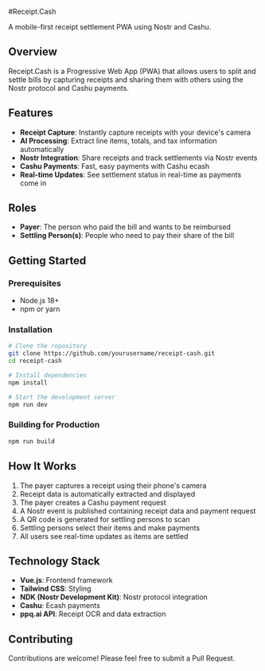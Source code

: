 #Receipt.Cash

A mobile-first receipt settlement PWA using Nostr and Cashu.

## Overview

Receipt.Cash is a Progressive Web App (PWA) that allows users to split and settle bills by capturing receipts and sharing them with others using the Nostr protocol and Cashu payments.

## Features

- **Receipt Capture**: Instantly capture receipts with your device's camera
- **AI Processing**: Extract line items, totals, and tax information automatically
- **Nostr Integration**: Share receipts and track settlements via Nostr events
- **Cashu Payments**: Fast, easy payments with Cashu ecash
- **Real-time Updates**: See settlement status in real-time as payments come in

## Roles

- **Payer**: The person who paid the bill and wants to be reimbursed
- **Settling Person(s)**: People who need to pay their share of the bill

## Getting Started

### Prerequisites

- Node.js 18+
- npm or yarn

### Installation

```bash
# Clone the repository
git clone https://github.com/yourusername/receipt-cash.git
cd receipt-cash

# Install dependencies
npm install

# Start the development server
npm run dev
```

### Building for Production

```bash
npm run build
```

## How It Works

1. The payer captures a receipt using their phone's camera
2. Receipt data is automatically extracted and displayed
3. The payer creates a Cashu payment request
4. A Nostr event is published containing receipt data and payment request
5. A QR code is generated for settling persons to scan
6. Settling persons select their items and make payments
7. All users see real-time updates as items are settled

## Technology Stack

- **Vue.js**: Frontend framework
- **Tailwind CSS**: Styling
- **NDK (Nostr Development Kit)**: Nostr protocol integration
- **Cashu**: Ecash payments
- **ppq.ai API**: Receipt OCR and data extraction

## Contributing

Contributions are welcome! Please feel free to submit a Pull Request. 